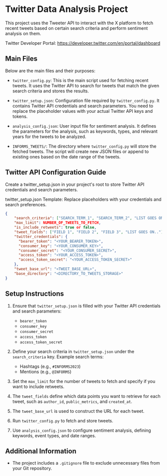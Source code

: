 # Twitter Data Analysis Project

This project uses the Tweeter API to interact with the X platform to fetch recent tweets based on certain search criteria and perform sentiment analysis on them.

Twitter Developer Portal: https://developer.twitter.com/en/portal/dashboard

## Main Files

Below are the main files and their purposes:

- `twitter_config.py`: This is the main script used for fetching recent tweets. It uses the Twitter API to search for tweets that match the given search criteria and stores the results.

- `twitter_setup.json`: Configuration file required by `twitter_config.py`. It contains Twitter API credentials and search parameters. You need to replace the placeholder values with your actual Twitter API keys and tokens.

- `analysis_config.json`: User input file for sentiment analysis. It defines the parameters for the analysis, such as keywords, types, and relevant years for the tweets to be analyzed.

- `INFORMS_TWEETS/`: The directory where `twitter_config.py` will store the fetched tweets. The script will create new JSON files or append to existing ones based on the date range of the tweets.

## Twitter API Configuration Guide

Create a twitter_setup.json in your project's root to store Twitter API credentials and search parameters.

twitter_setup.json Template: Replace placeholders with your credentials and search preferences.

```json
{
    "search_criteria": ["SEARCH_TERM_1", "SEARCH_TERM_2", "LIST GOES ON.."],
    "max_limit": NUMBER_OF_TWEETS_TO_FETCH,
    "is_include_retweets": true or false,
    "tweet_fields": ["FIELD 1", "FIELD 2", "FIELD 3", "LIST GOES ON.."],
    "twitter_credentials": {
      "bearer_token": "<YOUR_BEARER_TOKEN>",
      "consumer_key": "<YOUR_CONSUMER_KEY>",
      "consumer_secret": "<YOUR_CONSUMER_SECRET>",
      "access_token": "<YOUR_ACCESS_TOKEN>",
      "access_token_secret": "<YOUR_ACCESS_TOKEN_SECRET>"
    },
    "tweet_base_url": "<TWEET_BASE_URL>",
    "base_directory": "<DIRECTORY_TO_TWEETS_STORAGE>"
}
```

## Setup Instructions

1. Ensure that `twitter_setup.json` is filled with your Twitter API credentials and search parameters:

   - `bearer_token`
   - `consumer_key`
   - `consumer_secret`
   - `access_token`
   - `access_token_secret`

2. Define your search criteria in `twitter_setup.json` under the `search_criteria` key. Example search terms:

   - Hashtags (e.g., `#INFORMS2023`)
   - Mentions (e.g., `@INFORMS`)

3. Set the `max_limit` for the number of tweets to fetch and specify if you want to include retweets.

4. The `tweet_fields` define which data points you want to retrieve for each tweet, such as `author_id`, `public_metrics`, and `created_at`.

5. The `tweet_base_url` is used to construct the URL for each tweet.

6. Run `twitter_config.py` to fetch and store tweets.

7. Use `analysis_config.json` to configure sentiment analysis, defining keywords, event types, and date ranges.

## Additional Information

- The project includes a `.gitignore` file to exclude unnecessary files from your Git repository.
